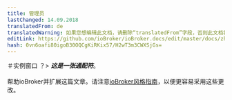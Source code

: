 ```yaml
---
title: 管理员
lastChanged: 14.09.2018
translatedFrom: de
translatedWarning: 如果您想编辑此文档，请删除“translatedFrom”字段，否则此文档将再次自动翻译
editLink: https://github.com/ioBroker/ioBroker.docs/edit/master/docs/zh-cn/admin/instances.md
hash: 0vn6oafi80igoB30OQCgKiRKix57/H2wT3m3CWXSjGs=
---
```


＃实例窗口
？&gt; ***这是一张通配符***。 <br><br>帮助ioBroker并扩展这篇文章。请注意[ioBroker风格指南](community/styleguidedoc)，以便更容易采用这些更改。